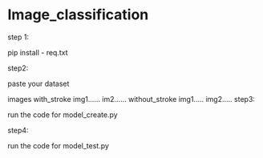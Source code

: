 # Image_classification

step 1:

pip install - req.txt 

step2:

paste your dataset

images
    with_stroke
          img1......
          im2......
    without_stroke
          img1.....
          img2.....
step3:

run the code for model_create.py

step4:

run the code for model_test.py
